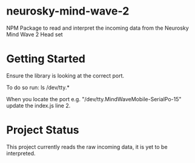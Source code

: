 # neurosky-mind-wave-2

NPM Package to read and interpret the incoming data from the Neurosky Mind Wave 2 Head set

# Getting Started

Ensure the library is looking at the correct port.

To do so run: ls /dev/tty.*

When you locate the port e.g. "/dev/tty.MindWaveMobile-SerialPo-15" update the index.js line 2.

# Project Status

This project currently reads the raw incoming data, it is yet to be interpreted.
